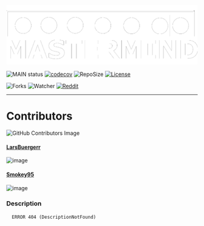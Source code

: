 ![bannerImage](src/main/resources/mastermind_git_header.png)

![MAIN status](https://github.com/LarsBuergerr/mastermind/actions/workflows/scala.yml/badge.svg)
[![codecov](https://codecov.io/gh/LarsBuergerr/mastermind/branch/04-TUI/graph/badge.svg?token=PUIFJ9PH30)](https://codecov.io/gh/LarsBuergerr/mastermind/tree/develop)
![RepoSize](https://img.shields.io/github/repo-size/LarsBuergerr/mastermind)
[![License](https://img.shields.io/github/license/LarsBuergerr/mastermind?color=green)](https://cdn130.picsart.com/272563229032201.jpg?r1024x1024)

![Forks](https://img.shields.io/github/forks/LarsBuergerr/mastermind?color=green&style=social)
![Watcher](https://img.shields.io/github/watchers/LarsBuergerr/mastermind?style=social)
[![Reddit](https://img.shields.io/reddit/subreddit-subscribers/ich_iel?color=green&style=social)](https://www.reddit.com/r/ich_iel/comments/aje7qh/ich_iel/)

---
# Contributors

![GitHub Contributors Image](https://contrib.rocks/image?repo=LarsBuergerr/mastermind)

#### [LarsBuergerr](https://github.com/LarsBuergerr)
![image](https://github-readme-streak-stats.herokuapp.com/?user=LarsBuergerr)

#### [Smokey95](https://github.com/Smokey95)
![image](https://github-readme-streak-stats.herokuapp.com/?user=Smokey95)


### Description ###

      ERROR 404 (DescriptionNotFound)